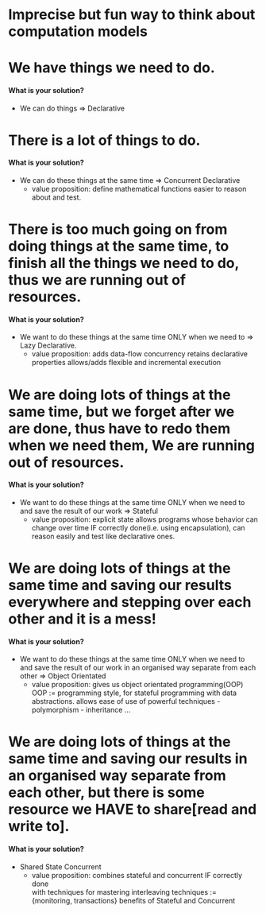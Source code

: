 # Imprecise but fun way to think about computation models

# We have things we need to do.
#### What is your solution?
- We can do things => Declarative

# There is a lot of things to do.
#### What is your solution?
- We can do these things at the same time => Concurrent Declarative
    - value proposition: define mathematical functions
       easier to reason about and test.

# There is too much going on from doing things at the same time, to finish all the things we need to do, thus we are running out of resources.
#### What is your solution?
- We want to do these things at the same time ONLY when we need to => Lazy Declarative.
    - value proposition: adds data-flow concurrency
       retains declarative properties
       allows/adds flexible and incremental execution

# We are doing lots of things at the same time, but we forget after we are done, thus have to redo them when we need them, We are running out of resources.
#### What is your solution?
- We want to do these things at the same time ONLY when we need to and save the result of our work => Stateful 
    - value proposition: explicit state
       allows programs whose behavior can change over time
       IF correctly done(i.e. using encapsulation),
            can reason easily and test like declarative ones.

# We are doing lots of things at the same time and saving our results everywhere and stepping over each other and it is a mess!
#### What is your solution?
- We want to do these things at the same time ONLY when we need to and save the result of our work in an organised way separate from each other => Object Orientated
    - value proposition:  gives us object orientated programming(OOP)
        OOP := programming style, for stateful programming with data abstractions.
        allows ease of use of powerful techniques
            - polymorphism
            - inheritance
            ...

# We are doing lots of things at the same time and saving our results in an organised way separate from each other, but there is some resource we HAVE to share[read and write to].
#### What is your solution?
- Shared State Concurrent
    - value proposition:  combines stateful and concurrent
        IF correctly done    
            with techniques for mastering interleaving
                techniques := {monitoring, transactions}
        benefits of Stateful and Concurrent

